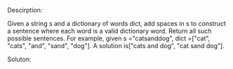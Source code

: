 Descirption:

Given a string s and a dictionary of words dict, add spaces in s to construct a sentence where each word is a valid dictionary word.
Return all such possible sentences.
For example, given
s ="catsanddog",
dict =["cat", "cats", "and", "sand", "dog"].
A solution is["cats and dog", "cat sand dog"].

Soluton:

